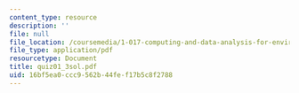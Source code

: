 ```yaml
---
content_type: resource
description: ''
file: null
file_location: /coursemedia/1-017-computing-and-data-analysis-for-environmental-applications-fall-2003/16bf5ea0ccc9562b44fef17b5c8f2788_quiz01_3sol.pdf
file_type: application/pdf
resourcetype: Document
title: quiz01_3sol.pdf
uid: 16bf5ea0-ccc9-562b-44fe-f17b5c8f2788
---
```

